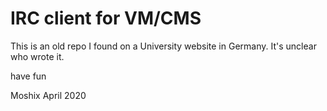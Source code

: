 IRC client for VM/CMS
=====================

This is an old repo I found on a University website in Germany. It's unclear who wrote it. 

have fun

Moshix
April 2020
